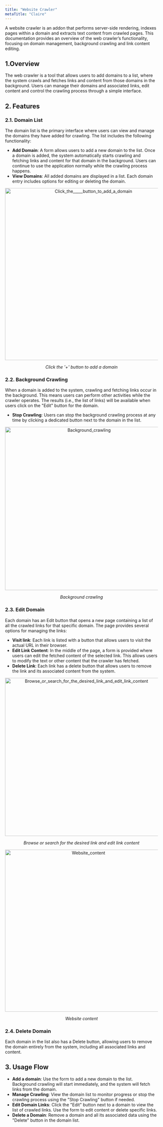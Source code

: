 ```yaml
---
title: "Website Crawler"
metaTitle: "Claire"
---
```


A website crawler is an addon that performs server-side rendering, indexes pages within a domain and extracts text content from crawled pages. This documentation provides an overview of the web crawler’s functionality, focusing on domain management, background crawling and link content editing.

## 1.Overview
The web crawler is a tool that allows users to add domains to a list, where the system crawls and fetches links and content from those domains in the background. Users can manage their domains and associated links, edit content and control the crawling process through a simple interface.

## 2. Features

### 2.1. Domain List
The domain list is the primary interface where users can view and manage the domains they have added for crawling. The list includes the following functionality:
- **Add Domain**: A form allows users to add a new domain to the list. Once a domain is added, the system automatically starts crawling and fetching links and content for that domain in the background. Users can continue to use the application normally while the crawling process happens.
- **View Domains**: All added domains are displayed in a list. Each domain entry includes options for editing or deleting the domain.

<div style="text-align: center;">
<img width="567" alt="Click_the_____button_to_add_a_domain" src="https://github.com/user-attachments/assets/d83159e2-427f-4d55-ba94-d213fbef03b3" />
  <p><em>Click the '+' button to add a domain</em></p>
</div>


### 2.2. Background Crawling
When a domain is added to the system, crawling and fetching links occur in the background. This means users can perform other activities while the crawler operates. The results (i.e., the list of links) will be available when users click on the "Edit" button for the domain.
- **Stop Crawling**: Users can stop the background crawling process at any time by clicking a dedicated button next to the domain in the list.

<div style="text-align: center;">
  <img width="538" alt="Background_crawling" src="https://github.com/user-attachments/assets/b9eaa7f7-be68-464d-88e4-96b85b6f7410" />
  <p><em>Background crawling</em></p>
</div>


### 2.3. Edit Domain
Each domain has an Edit button that opens a new page containing a list of all the crawled links for that specific domain. The page provides several options for managing the links:
- **Visit link**: Each link is listed with a button that allows users to visit the actual URL in their browser.
- **Edit Link Content**: In the middle of the page, a form is provided where users can edit the fetched content of the selected link. This allows users to modify the text or other content that the crawler has fetched.
- **Delete Link**: Each link has a delete button that allows users to remove the link and its associated content from the system.

<div style="text-align: center;">
<img width="521" alt="Browse_or_search_for_the_desired_link_and_edit_link_content" src="https://github.com/user-attachments/assets/40449492-5bbb-46d3-92f9-a000aae9fd17" />
  <p><em>Browse or search for the desired link and edit link content</em></p>
</div>
<div style="text-align: center;">
<img width="534" alt="Website_content" src="https://github.com/user-attachments/assets/b6a72230-39f5-4271-9685-be74b3b6f667" />
  <p><em>Website content</em></p>
</div>

### 2.4. Delete Domain
Each domain in the list also has a Delete button, allowing users to remove the domain entirely from the system, including all associated links and content.

## 3. Usage Flow
- **Add a domain**: Use the form to add a new domain to the list. Background crawling will start immediately, and the system will fetch links from the domain.
- **Manage Crawling**: View the domain list to monitor progress or stop the crawling process using the "Stop Crawling" button if needed.
- **Edit Domain Links**: Click the "Edit" button next to a domain to view the list of crawled links. Use the form to edit content or delete specific links.
- **Delete a Domain**: Remove a domain and all its associated data using the "Delete" button in the domain list.
